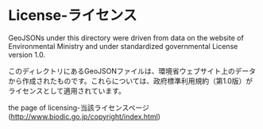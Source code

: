 # License-ライセンス
GeoJSONs under this directory were driven from data on the website of Environmental Ministry and under standardized governmental License version 1.0.

このディレクトリにあるGeoJSONファイルは、環境省ウェブサイト上のデータから作成されたものです。これらについては、政府標準利用規約（第1.0版）がライセンスとして適用されています。

the page of licensing-当該ライセンスページ(http://www.biodic.go.jp/copyright/index.html)
